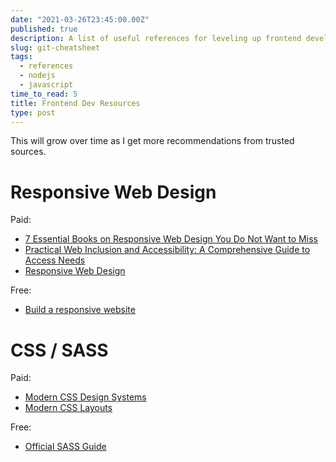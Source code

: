 ```yaml
---
date: "2021-03-26T23:45:00.00Z"
published: true
description: A list of useful references for leveling up frontend development skills.
slug: git-cheatsheet
tags:
  - references  
  - nodejs
  - javascript
time_to_read: 5
title: Frontend Dev Resources
type: post
---
```


This will grow over time as I get more recommendations from trusted sources.

# Responsive Web Design

Paid:

- [7 Essential Books on Responsive Web Design You Do Not Want to Miss](https://www.awwwards.com/7-essential-books-on-responsive-web-design-you-do-not-want-to-miss.html)
- [Practical Web Inclusion and Accessibility: A Comprehensive Guide to Access Needs](https://www.amazon.com/Practical-Web-Inclusion-Accessibility-Comprehensive/dp/1484254511)
- [Responsive Web Design](https://www.freecodecamp.org/learn/responsive-web-design/)

Free:

- [Build a responsive website](https://www.youtube.com/watch?v=p0bGHP-PXD4)



# CSS / SASS

Paid:

- [Modern CSS Design Systems](https://www.leveluptutorials.com/tutorials/modern-css-design-systems)
- [Modern CSS Layouts](https://www.leveluptutorials.com/tutorials/modern-css-layouts)

Free:

- [Official SASS Guide](https://sass-lang.com/guide)


